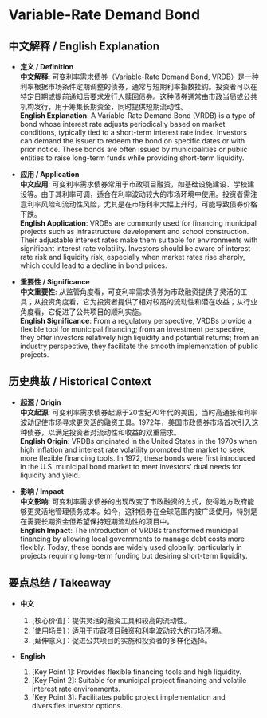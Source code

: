 # Variable-Rate Demand Bond

## 中文解释 / English Explanation

* **定义 / Definition**  
  **中文解释**: 可变利率需求债券（Variable-Rate Demand Bond, VRDB）是一种利率根据市场条件定期调整的债券，通常与短期利率指数挂钩。投资者可以在特定日期或提前通知后要求发行人赎回债券。这种债券通常由市政当局或公共机构发行，用于筹集长期资金，同时提供短期流动性。  
  **English Explanation**: A Variable-Rate Demand Bond (VRDB) is a type of bond whose interest rate adjusts periodically based on market conditions, typically tied to a short-term interest rate index. Investors can demand the issuer to redeem the bond on specific dates or with prior notice. These bonds are often issued by municipalities or public entities to raise long-term funds while providing short-term liquidity.

* **应用 / Application**  
  **中文应用**: 可变利率需求债券常用于市政项目融资，如基础设施建设、学校建设等。由于其利率可调，适合在利率波动较大的市场环境中使用。投资者需注意利率风险和流动性风险，尤其是在市场利率大幅上升时，可能导致债券价格下跌。  
  **English Application**: VRDBs are commonly used for financing municipal projects such as infrastructure development and school construction. Their adjustable interest rates make them suitable for environments with significant interest rate volatility. Investors should be aware of interest rate risk and liquidity risk, especially when market rates rise sharply, which could lead to a decline in bond prices.

* **重要性 / Significance**  
  **中文重要性**: 从监管角度看，可变利率需求债券为市政融资提供了灵活的工具；从投资角度看，它为投资者提供了相对较高的流动性和潜在收益；从行业角度看，它促进了公共项目的顺利实施。  
  **English Significance**: From a regulatory perspective, VRDBs provide a flexible tool for municipal financing; from an investment perspective, they offer investors relatively high liquidity and potential returns; from an industry perspective, they facilitate the smooth implementation of public projects.

## 历史典故 / Historical Context

* **起源 / Origin**  
  **中文起源**: 可变利率需求债券起源于20世纪70年代的美国，当时高通胀和利率波动促使市场寻求更灵活的融资工具。1972年，美国市政债券市场首次引入这种债券，以满足投资者对流动性和收益的双重需求。  
  **English Origin**: VRDBs originated in the United States in the 1970s when high inflation and interest rate volatility prompted the market to seek more flexible financing tools. In 1972, these bonds were first introduced in the U.S. municipal bond market to meet investors' dual needs for liquidity and yield.

* **影响 / Impact**  
  **中文影响**: 可变利率需求债券的出现改变了市政融资的方式，使得地方政府能够更灵活地管理债务成本。如今，这种债券在全球范围内被广泛使用，特别是在需要长期资金但希望保持短期流动性的项目中。  
  **English Impact**: The introduction of VRDBs transformed municipal financing by allowing local governments to manage debt costs more flexibly. Today, these bonds are widely used globally, particularly in projects requiring long-term funding but desiring short-term liquidity.

## 要点总结 / Takeaway

* **中文**  
  1. [核心价值]：提供灵活的融资工具和较高的流动性。
  2. [使用场景]：适用于市政项目融资和利率波动较大的市场环境。
  3. [延伸意义]：促进公共项目的实施和投资者的多样化选择。

* **English**  
  1. [Key Point 1]: Provides flexible financing tools and high liquidity.
  2. [Key Point 2]: Suitable for municipal project financing and volatile interest rate environments.
  3. [Key Point 3]: Facilitates public project implementation and diversifies investor options.